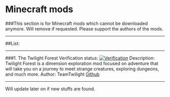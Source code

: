 # Minecraft mods
###This section is for Minecraft mods which cannot be downloaded anymore. Will remove if requested. Please support the authors of the mods.

---

##List:

---

###1. The Twilight Forest
Verification status: [![Verification](https://img.shields.io/badge/verified-%E2%9C%85completey%20original-yellow)](https://www.curseforge.com/minecraft/mc-mods/the-twilight-forest)
Description: Twilight Forest is a dimension exploration mod focused on adventure that will take you on a journey to meet strange creatures, exploring dungeons, and much more.
Author: TeamTwilight [Github](https://github.com/TeamTwilight)

---

Will update later on if new stuffs are found.
